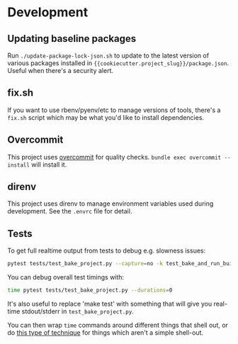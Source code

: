 # Development

## Updating baseline packages

Run `./update-package-lock-json.sh` to update to the latest version of
various packages installed in
`{{cookiecutter.project_slug}}/package.json`.  Useful when there's a
security alert.

## fix.sh

If you want to use rbenv/pyenv/etc to manage versions of tools,
there's a `fix.sh` script which may be what you'd like to install
dependencies.

## Overcommit

This project uses [overcommit](https://github.com/sds/overcommit) for
quality checks.  `bundle exec overcommit --install` will install it.

## direnv

This project uses direnv to manage environment variables used during
development.  See the `.envrc` file for detail.

## Tests

To get full realtime output from tests to debug e.g. slowness issues:

```sh
pytest tests/test_bake_project.py --capture=no -k test_bake_and_run_build
```

You can debug overall test timings with:

```sh
time pytest tests/test_bake_project.py --durations=0
```

It's also useful to replace 'make test' with something that will give
you real-time stdout/stderr in `test_bake_project.py`.

You can then wrap `time` commands around different things that shell
out, or do [this type of
technique](https://stackoverflow.com/a/1557584/2625807) for things
which aren't a simple shell-out.
